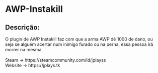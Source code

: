 # AWP-Instakill
<h2><b>Descrição:</b></h2>
O plugin de AWP Instakill faz com que a arma AWP dê 1000 de dano, ou seja se alguém acertar num inimigo furado ou na perna, essa pessoa irá morrer na mesma.
<br><br>
Steam -> https://steamcommunity.com/id/jplayss
<br>
Website -> https://jplays.tk
